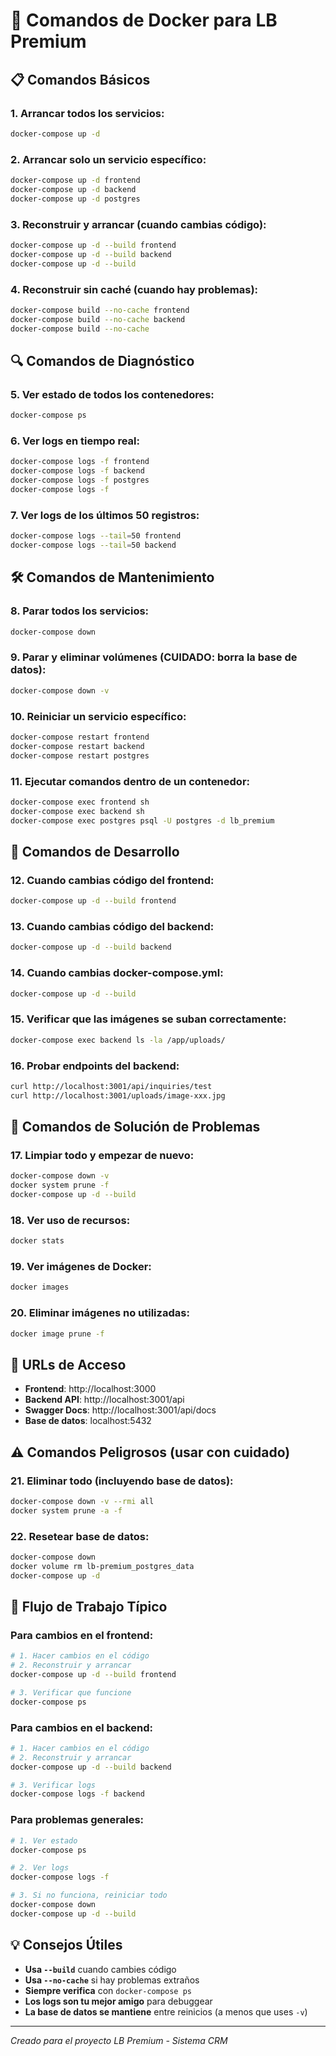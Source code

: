 # 🐳 Comandos de Docker para LB Premium

## 📋 **Comandos Básicos**

### **1. Arrancar todos los servicios:**
```bash
docker-compose up -d
```

### **2. Arrancar solo un servicio específico:**
```bash
docker-compose up -d frontend
docker-compose up -d backend
docker-compose up -d postgres
```

### **3. Reconstruir y arrancar (cuando cambias código):**
```bash
docker-compose up -d --build frontend
docker-compose up -d --build backend
docker-compose up -d --build
```

### **4. Reconstruir sin caché (cuando hay problemas):**
```bash
docker-compose build --no-cache frontend
docker-compose build --no-cache backend
docker-compose build --no-cache
```

## 🔍 **Comandos de Diagnóstico**

### **5. Ver estado de todos los contenedores:**
```bash
docker-compose ps
```

### **6. Ver logs en tiempo real:**
```bash
docker-compose logs -f frontend
docker-compose logs -f backend
docker-compose logs -f postgres
docker-compose logs -f
```

### **7. Ver logs de los últimos 50 registros:**
```bash
docker-compose logs --tail=50 frontend
docker-compose logs --tail=50 backend
```

## 🛠️ **Comandos de Mantenimiento**

### **8. Parar todos los servicios:**
```bash
docker-compose down
```

### **9. Parar y eliminar volúmenes (CUIDADO: borra la base de datos):**
```bash
docker-compose down -v
```

### **10. Reiniciar un servicio específico:**
```bash
docker-compose restart frontend
docker-compose restart backend
docker-compose restart postgres
```

### **11. Ejecutar comandos dentro de un contenedor:**
```bash
docker-compose exec frontend sh
docker-compose exec backend sh
docker-compose exec postgres psql -U postgres -d lb_premium
```

## 🚀 **Comandos de Desarrollo**

### **12. Cuando cambias código del frontend:**
```bash
docker-compose up -d --build frontend
```

### **13. Cuando cambias código del backend:**
```bash
docker-compose up -d --build backend
```

### **14. Cuando cambias docker-compose.yml:**
```bash
docker-compose up -d --build
```

### **15. Verificar que las imágenes se suban correctamente:**
```bash
docker-compose exec backend ls -la /app/uploads/
```

### **16. Probar endpoints del backend:**
```bash
curl http://localhost:3001/api/inquiries/test
curl http://localhost:3001/uploads/image-xxx.jpg
```

## 🔧 **Comandos de Solución de Problemas**

### **17. Limpiar todo y empezar de nuevo:**
```bash
docker-compose down -v
docker system prune -f
docker-compose up -d --build
```

### **18. Ver uso de recursos:**
```bash
docker stats
```

### **19. Ver imágenes de Docker:**
```bash
docker images
```

### **20. Eliminar imágenes no utilizadas:**
```bash
docker image prune -f
```

## 📱 **URLs de Acceso**

- **Frontend**: http://localhost:3000
- **Backend API**: http://localhost:3001/api
- **Swagger Docs**: http://localhost:3001/api/docs
- **Base de datos**: localhost:5432

## ⚠️ **Comandos Peligrosos (usar con cuidado)**

### **21. Eliminar todo (incluyendo base de datos):**
```bash
docker-compose down -v --rmi all
docker system prune -a -f
```

### **22. Resetear base de datos:**
```bash
docker-compose down
docker volume rm lb-premium_postgres_data
docker-compose up -d
```

## 🎯 **Flujo de Trabajo Típico**

### **Para cambios en el frontend:**
```bash
# 1. Hacer cambios en el código
# 2. Reconstruir y arrancar
docker-compose up -d --build frontend

# 3. Verificar que funcione
docker-compose ps
```

### **Para cambios en el backend:**
```bash
# 1. Hacer cambios en el código
# 2. Reconstruir y arrancar
docker-compose up -d --build backend

# 3. Verificar logs
docker-compose logs -f backend
```

### **Para problemas generales:**
```bash
# 1. Ver estado
docker-compose ps

# 2. Ver logs
docker-compose logs -f

# 3. Si no funciona, reiniciar todo
docker-compose down
docker-compose up -d --build
```

## 💡 **Consejos Útiles**

- **Usa `--build`** cuando cambies código
- **Usa `--no-cache`** si hay problemas extraños
- **Siempre verifica** con `docker-compose ps`
- **Los logs son tu mejor amigo** para debuggear
- **La base de datos se mantiene** entre reinicios (a menos que uses `-v`)

---
*Creado para el proyecto LB Premium - Sistema CRM*
